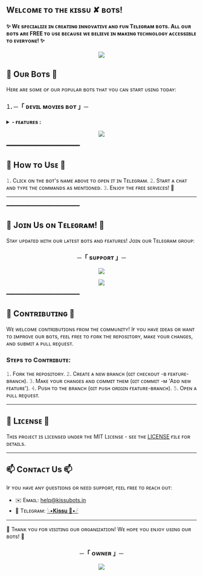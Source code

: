 ##  Wᴇʟᴄᴏᴍᴇ ᴛᴏ ᴛʜᴇ ᴋɪssᴜ ✘ ʙᴏᴛs!

<h4> ✨ Wᴇ sᴘᴇᴄɪᴀʟɪᴢᴇ ɪɴ ᴄʀᴇᴀᴛɪɴɢ ɪɴɴᴏᴠᴀᴛɪᴠᴇ ᴀɴᴅ ғᴜɴ Tᴇʟᴇɢʀᴀᴍ ʙᴏᴛs. Aʟʟ ᴏᴜʀ ʙᴏᴛs ᴀʀᴇ FREE ᴛᴏ ᴜsᴇ ʙᴇᴄᴀᴜsᴇ ᴡᴇ ʙᴇʟɪᴇᴠᴇ ɪɴ ᴍᴀᴋɪɴɢ ᴛᴇᴄʜɴᴏʟᴏɢʏ ᴀᴄᴄᴇssɪʙʟᴇ ᴛᴏ ᴇᴠᴇʀʏᴏɴᴇ! ✨ <h4>

<p align="center">
  <img src="https://github-stats-alpha.vercel.app/api/?username=xaekks&cc=000&tc=00ff00&ic=fff000&bc=fff" align="center">
</p>

## 🚀 Oᴜʀ Bᴏᴛs 🚀

Hᴇʀᴇ ᴀʀᴇ sᴏᴍᴇ ᴏғ ᴏᴜʀ ᴘᴏᴘᴜʟᴀʀ ʙᴏᴛs ᴛʜᴀᴛ ʏᴏᴜ ᴄᴀɴ sᴛᴀʀᴛ ᴜsɪɴɢ ᴛᴏᴅᴀʏ:

<h3> 𝟷. ─「 ᴅᴇᴠɪʟ ᴍᴏᴠɪᴇs ʙᴏᴛ 」─ <h4> 

<details><summary><b> - ғᴇᴀᴛᴜʀᴇs :</b></summary>
  
  # ғᴇᴀᴛᴜʀᴇs
- [x] 𝑺𝒉𝒐𝒓𝒕𝒏𝒆𝒓 𝑺𝒖𝒑𝒑𝒐𝒓𝒕 𝒊𝒏 𝑺𝒕𝒓𝒆𝒂𝒎 𝒂𝒏𝒅 𝑫𝒐𝒘𝒏𝒍𝒐𝒂𝒅 𝒇𝒆𝒂𝒕𝒖𝒓𝒆
- [x] 𝑮𝒐𝒐𝒅 𝑴𝒐𝒓𝒏𝒊𝒏𝒈, 𝑨𝒇𝒕𝒆𝒓𝒏𝒐𝒐𝒏, 𝑬𝒗𝒆𝒏𝒊𝒏𝒈, 𝑵𝒊𝒈𝒉𝒕 𝒘𝒊𝒔𝒉𝒆𝒔 
- [x] 𝑹𝒆𝒒𝒖𝒆𝒔𝒕 𝒕𝒐 𝒋𝒐𝒊𝒏 𝒊𝒏 𝑭𝒔𝒖𝒃
- [x] 𝑩𝒆𝒔𝒕 𝑺𝒕𝒓𝒆𝒂𝒎𝒊𝒏𝒈 𝑾𝒆𝒃𝒔𝒊𝒕𝒆
- [x] 𝑷𝒓𝒆𝒎𝒊𝒖𝒎 𝒎𝒆𝒎𝒃𝒆𝒓𝒔𝒉𝒊𝒑 𝒎𝒂𝒏𝒂𝒈𝒆𝒎𝒆𝒏𝒕 
- [x] 𝐶𝑢𝑠𝑡𝑜𝑚 𝑆ℎ𝑜𝑟𝑡𝑛𝑒𝑟 ( 𝐴𝑙𝑙 𝑊𝑒𝑏𝑠𝑖𝑡𝑒𝑠 )
- [x] 𝑆𝑡𝑟𝑒𝑎𝑚 𝑜𝑛𝑙𝑖𝑛𝑒 𝑎𝑛𝑑 𝐹𝑎𝑠𝑡 𝐷𝑜𝑤𝑛𝑙𝑜𝑎𝑑
- [x] 𝐼𝑀𝐷𝐵 𝑇𝑒𝑚𝑝𝑙𝑎𝑡𝑒 𝑆𝑒𝑡
- [x] 𝐼𝑛𝑑𝑒𝑥𝑒𝑠 𝐹𝑖𝑙𝑒𝑠 𝑎𝑏𝑜𝑣𝑒 2𝐺𝐵
- [x] 𝑃𝑟𝑒𝐷𝑉𝐷 𝑎𝑛𝑑 𝐶𝑎𝑚𝑅𝑖𝑝 𝐷𝑒𝑙𝑒𝑡𝑒 𝑀𝑜𝑑𝑒
- [x] 𝑀𝑢𝑙𝑡𝑖𝑝𝑙𝑒 𝐹𝑖𝑙𝑒 𝐷𝑒𝑙𝑒𝑡𝑖𝑜𝑛
- [x] 𝑆𝑒𝑡𝑡𝑖𝑛𝑔𝑠 𝑀𝑒𝑛𝑢
- [x] 𝐹𝑜𝑟𝑐𝑒 𝑆𝑢𝑏𝑠𝑐𝑟𝑖𝑝𝑡𝑖𝑜𝑛
- [x] 𝑊𝑒𝑙𝑐𝑜𝑚𝑒 𝑀𝑒𝑠𝑠𝑎𝑔𝑒
- [x] 𝐴𝑢𝑡𝑜𝑚𝑎𝑡𝑖𝑐 𝐹𝑖𝑙𝑒 𝐹𝑖𝑙𝑡𝑒𝑟𝑖𝑛𝑔
- [x] 𝐷𝑜𝑢𝑏𝑙𝑒 𝐹𝑖𝑙𝑡𝑒𝑟 𝐵𝑢𝑡𝑡𝑜𝑛
- [x] 𝑆𝑖𝑛𝑔𝑙𝑒 𝐹𝑖𝑙𝑡𝑒𝑟 𝐵𝑢𝑡𝑡𝑜𝑛
- [x] 𝐵𝑜𝑡 𝑃𝑀 𝐹𝑖𝑙𝑒 𝑆𝑒𝑛𝑑 𝑀𝑜𝑑𝑒
- [x] 𝐴𝑢𝑡𝑜 𝐹𝑖𝑙𝑒 𝑆𝑒𝑛𝑑
- [x] 𝐹𝑜𝑟𝑤𝑎𝑟𝑑 𝑅𝑒𝑠𝑡𝑟𝑖𝑐𝑡𝑖𝑜𝑛
- [x] 𝐹𝑖𝑙𝑒 𝑃𝑟𝑜𝑡𝑒𝑐𝑡
- [x] 𝑀𝑎𝑛𝑢𝑎𝑙 𝐹𝑖𝑙𝑒 𝐹𝑖𝑙𝑡𝑒𝑟𝑖𝑛𝑔
- [x] 𝐺𝑙𝑜𝑏𝑎𝑙 𝐹𝑖𝑙𝑒 𝐹𝑖𝑙𝑡𝑒𝑟𝑖𝑛𝑔
- [x] 𝐼𝑀𝐷𝐵
- [x] 𝐴𝑑𝑚𝑖𝑛 𝐶𝑜𝑚𝑚𝑎𝑛𝑑𝑠
- [x] 𝑈𝑠𝑒𝑟 𝐵𝑟𝑜𝑎𝑑𝑐𝑎𝑠𝑡
- [x] 𝐺𝑟𝑜𝑢𝑝 𝐵𝑟𝑜𝑎𝑑𝑐𝑎𝑠𝑡
- [x] 𝐼𝑛𝑑𝑒𝑥
- [x] 𝐼𝑀𝐷𝐵 𝑠𝑒𝑎𝑟𝑐ℎ
- [x] 𝐼𝑛𝑙𝑖𝑛𝑒 𝑆𝑒𝑎𝑟𝑐ℎ
- [x] 𝑅𝑎𝑛𝑑𝑜𝑚 𝑝𝑖𝑐𝑠
- [x] 𝑖𝑑𝑠 𝑎𝑛𝑑 𝑈𝑠𝑒𝑟 𝑖𝑛𝑓𝑜 
- [x] 𝑆𝑡𝑎𝑡𝑠
- [x] 𝑈𝑠𝑒𝑟𝑠
- [x] 𝐶ℎ𝑎𝑡𝑠
- [x] 𝑈𝑠𝑒𝑟 𝐵𝑎𝑛
- [x] 𝑈𝑠𝑒𝑟 𝑈𝑛𝑏𝑎𝑛
- [x] 𝐶ℎ𝑎𝑡 𝐿𝑒𝑎𝑣𝑒
- [x] 𝐶ℎ𝑎𝑡 𝐷𝑖𝑠𝑎𝑏𝑙𝑒
- [x] 𝑆𝑝𝑒𝑙𝑙𝑖𝑛𝑔 𝐶ℎ𝑒𝑐𝑘 𝐹𝑒𝑎𝑡𝑢𝑟𝑒
- [x] 𝐹𝑖𝑙𝑒 𝑆𝑡𝑜𝑟𝑒
- [x] 𝐴𝑢𝑡𝑜 𝐷𝑒𝑙𝑒𝑡𝑒
- [x] ᴛᴇʟᴇɢʀᴀᴘʜ
- [x] sᴏɴɢ ᴅᴏᴡɴʟᴏᴀᴅᴇʀ (ғʀᴏᴍ ʏᴏᴜᴛᴜʙᴇ)
- [x] ʙƦᴏᴀᴅᴄᴀsᴛ, ɢƦᴏᴜᴘ ʙƦᴏᴀᴅᴄᴀsᴛ (ᴀᴅᴍɪɴs)
- [x] sᴛᴀᴛs
- [x] ɪᴅ ᴀɴᴅ ᴜsᴇʀ ɪɴғᴏ
- [x] ᴏᴛʜᴇʀ ᴀᴅᴍɪɴ ᴄᴏᴍᴍᴀɴᴅs

<b>ᴛᴏ ᴋɴᴏᴡ ᴀʙᴏᴜᴛ ᴀʟʟ ғᴇᴀᴛᴜʀᴇs, ᴊᴏɪɴ ᴏᴜʀ  <a href='https://t.me/kisuxbots'>ᴜᴘᴅᴀᴛᴇs ᴄʜᴀɴɴᴇʟ</a>.</b>
</details>
<p align="center">
  <img src="https://telegra.ph/file/ded6640caffcd72b77f64.jpg">
</p>
━━━━━━━━━━━━━━━━━━━━━━━

## 🎉 Hᴏᴡ ᴛᴏ Usᴇ 🎉

𝟷. Cʟɪᴄᴋ ᴏɴ ᴛʜᴇ ʙᴏᴛ's ɴᴀᴍᴇ ᴀʙᴏᴠᴇ ᴛᴏ ᴏᴘᴇɴ ɪᴛ ɪɴ Tᴇʟᴇɢʀᴀᴍ.
𝟸. Sᴛᴀʀᴛ ᴀ ᴄʜᴀᴛ ᴀɴᴅ ᴛʏᴘᴇ ᴛʜᴇ ᴄᴏᴍᴍᴀɴᴅs ᴀs ᴍᴇɴᴛɪᴏɴᴇᴅ.
𝟹. Eɴᴊᴏʏ ᴛʜᴇ ғʀᴇᴇ sᴇʀᴠɪᴄᴇs! 🎊

---
━━━━━━━━━━━━━━━━━━━━━━━
## 🔗 Jᴏɪɴ Us ᴏɴ Tᴇʟᴇɢʀᴀᴍ! 🔗

Sᴛᴀʏ ᴜᴘᴅᴀᴛᴇᴅ ᴡɪᴛʜ ᴏᴜʀ ʟᴀᴛᴇsᴛ ʙᴏᴛs ᴀɴᴅ ғᴇᴀᴛᴜʀᴇs! Jᴏɪɴ ᴏᴜʀ Tᴇʟᴇɢʀᴀᴍ ɢʀᴏᴜᴘ:
<h3 align="center">
    ─「 sᴜᴩᴩᴏʀᴛ 」─
</h3>

<p align="center">
<a href="https://telegram.me/pwlived"><img src="https://img.shields.io/badge/-Support%20Group-blue.svg?style=for-the-badge&logo=Telegram"></a>
</p>
<p align="center">
<a href="https://telegram.me/kissuXbots"><img src="https://img.shields.io/badge/-Support%20Channel-blue.svg?style=for-the-badge&logo=Telegram"></a>
</p>

━━━━━━━━━━━━━━━━━━━━━━━


## 🤝 Cᴏɴᴛʀɪʙᴜᴛɪɴɢ 🤝

Wᴇ ᴡᴇʟᴄᴏᴍᴇ ᴄᴏɴᴛʀɪʙᴜᴛɪᴏɴs ғʀᴏᴍ ᴛʜᴇ ᴄᴏᴍᴍᴜɴɪᴛʏ! Iғ ʏᴏᴜ ʜᴀᴠᴇ ɪᴅᴇᴀs ᴏʀ ᴡᴀɴᴛ ᴛᴏ ɪᴍᴘʀᴏᴠᴇ ᴏᴜʀ ʙᴏᴛs, ғᴇᴇʟ ғʀᴇᴇ ᴛᴏ ғᴏʀᴋ ᴛʜᴇ ʀᴇᴘᴏsɪᴛᴏʀʏ, ᴍᴀᴋᴇ ʏᴏᴜʀ ᴄʜᴀɴɢᴇs, ᴀɴᴅ sᴜʙᴍɪᴛ ᴀ ᴘᴜʟʟ ʀᴇǫᴜᴇsᴛ.

### Sᴛᴇᴘs ᴛᴏ Cᴏɴᴛʀɪʙᴜᴛᴇ:

𝟷. Fᴏʀᴋ ᴛʜᴇ ʀᴇᴘᴏsɪᴛᴏʀʏ.
𝟸. Cʀᴇᴀᴛᴇ ᴀ ɴᴇᴡ ʙʀᴀɴᴄʜ (ɢɪᴛ ᴄʜᴇᴄᴋᴏᴜᴛ -ʙ ғᴇᴀᴛᴜʀᴇ-ʙʀᴀɴᴄʜ).
𝟹. Mᴀᴋᴇ ʏᴏᴜʀ ᴄʜᴀɴɢᴇs ᴀɴᴅ ᴄᴏᴍᴍɪᴛ ᴛʜᴇᴍ (ɢɪᴛ ᴄᴏᴍᴍɪᴛ -ᴍ 'Aᴅᴅ ɴᴇᴡ ғᴇᴀᴛᴜʀᴇ').
𝟺. Pᴜsʜ ᴛᴏ ᴛʜᴇ ʙʀᴀɴᴄʜ (ɢɪᴛ ᴘᴜsʜ ᴏʀɪɢɪɴ ғᴇᴀᴛᴜʀᴇ-ʙʀᴀɴᴄʜ).
𝟻. Oᴘᴇɴ ᴀ ᴘᴜʟʟ ʀᴇǫᴜᴇsᴛ.

---

## 📜 Lɪᴄᴇɴsᴇ 📜

Tʜɪs ᴘʀᴏᴊᴇᴄᴛ ɪs ʟɪᴄᴇɴsᴇᴅ ᴜɴᴅᴇʀ ᴛʜᴇ MIT Lɪᴄᴇɴsᴇ - sᴇᴇ ᴛʜᴇ [LICENSE](LICENSE) ғɪʟᴇ ғᴏʀ ᴅᴇᴛᴀɪʟs.

---

## 📫 Cᴏɴᴛᴀᴄᴛ Us 📫

Iғ ʏᴏᴜ ʜᴀᴠᴇ ᴀɴʏ ǫᴜᴇsᴛɪᴏɴs ᴏʀ ɴᴇᴇᴅ sᴜᴘᴘᴏʀᴛ, ғᴇᴇʟ ғʀᴇᴇ ᴛᴏ ʀᴇᴀᴄʜ ᴏᴜᴛ:

- ✉️ Eᴍᴀɪʟ: help@kissubots.in
- 📱 Tᴇʟᴇɢʀᴀᴍ: [ 𓆩•𝐊𝐢𝐬𝐬𝐮 💞•𓆪 ](https://t.me/xaekks)</h3>

---

🌟 Tʜᴀɴᴋ ʏᴏᴜ ғᴏʀ ᴠɪsɪᴛɪɴɢ ᴏᴜʀ ᴏʀɢᴀɴɪᴢᴀᴛɪᴏɴ! Wᴇ ʜᴏᴘᴇ ʏᴏᴜ ᴇɴᴊᴏʏ ᴜsɪɴɢ ᴏᴜʀ ʙᴏᴛs! 🌟

<h3 align="center">
    ─「 ᴏᴡɴᴇʀ 」─
</h3>

<p align="center">
<a href="https://telegram.me/xaekks"><img src="https://img.shields.io/badge/「 𓆩•𝐊𝐢𝐬𝐬𝐮 💞•𓆪 」-blue.svg?style=for-the-badge&logo=Telegram"></a>
</p>
